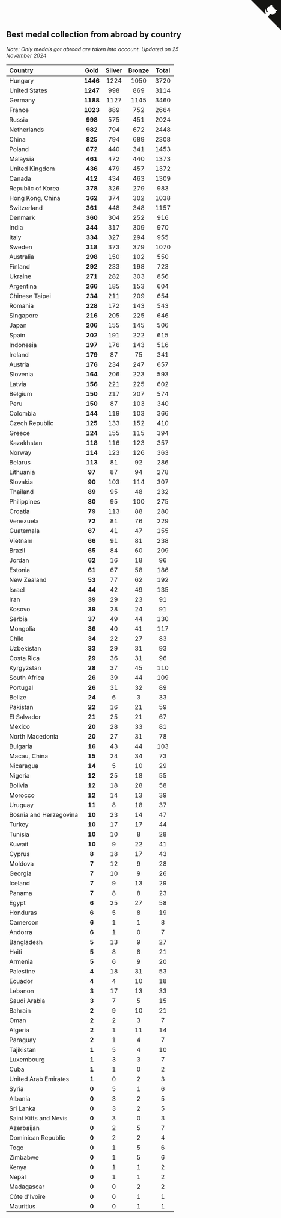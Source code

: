 ## Best medal collection from abroad by country

*Note: Only medals got abroad are taken into account.*
*Updated on 25 November 2024*

| Country | Gold | Silver | Bronze | Total |
| :--- | :--: | :--: | :--: | :--: |
| Hungary | **1446** | 1224 | 1050 | 3720 |
| United States | **1247** | 998 | 869 | 3114 |
| Germany | **1188** | 1127 | 1145 | 3460 |
| France | **1023** | 889 | 752 | 2664 |
| Russia | **998** | 575 | 451 | 2024 |
| Netherlands | **982** | 794 | 672 | 2448 |
| China | **825** | 794 | 689 | 2308 |
| Poland | **672** | 440 | 341 | 1453 |
| Malaysia | **461** | 472 | 440 | 1373 |
| United Kingdom | **436** | 479 | 457 | 1372 |
| Canada | **412** | 434 | 463 | 1309 |
| Republic of Korea | **378** | 326 | 279 | 983 |
| Hong Kong, China | **362** | 374 | 302 | 1038 |
| Switzerland | **361** | 448 | 348 | 1157 |
| Denmark | **360** | 304 | 252 | 916 |
| India | **344** | 317 | 309 | 970 |
| Italy | **334** | 327 | 294 | 955 |
| Sweden | **318** | 373 | 379 | 1070 |
| Australia | **298** | 150 | 102 | 550 |
| Finland | **292** | 233 | 198 | 723 |
| Ukraine | **271** | 282 | 303 | 856 |
| Argentina | **266** | 185 | 153 | 604 |
| Chinese Taipei | **234** | 211 | 209 | 654 |
| Romania | **228** | 172 | 143 | 543 |
| Singapore | **216** | 205 | 225 | 646 |
| Japan | **206** | 155 | 145 | 506 |
| Spain | **202** | 191 | 222 | 615 |
| Indonesia | **197** | 176 | 143 | 516 |
| Ireland | **179** | 87 | 75 | 341 |
| Austria | **176** | 234 | 247 | 657 |
| Slovenia | **164** | 206 | 223 | 593 |
| Latvia | **156** | 221 | 225 | 602 |
| Belgium | **150** | 217 | 207 | 574 |
| Peru | **150** | 87 | 103 | 340 |
| Colombia | **144** | 119 | 103 | 366 |
| Czech Republic | **125** | 133 | 152 | 410 |
| Greece | **124** | 155 | 115 | 394 |
| Kazakhstan | **118** | 116 | 123 | 357 |
| Norway | **114** | 123 | 126 | 363 |
| Belarus | **113** | 81 | 92 | 286 |
| Lithuania | **97** | 87 | 94 | 278 |
| Slovakia | **90** | 103 | 114 | 307 |
| Thailand | **89** | 95 | 48 | 232 |
| Philippines | **80** | 95 | 100 | 275 |
| Croatia | **79** | 113 | 88 | 280 |
| Venezuela | **72** | 81 | 76 | 229 |
| Guatemala | **67** | 41 | 47 | 155 |
| Vietnam | **66** | 91 | 81 | 238 |
| Brazil | **65** | 84 | 60 | 209 |
| Jordan | **62** | 16 | 18 | 96 |
| Estonia | **61** | 67 | 58 | 186 |
| New Zealand | **53** | 77 | 62 | 192 |
| Israel | **44** | 42 | 49 | 135 |
| Iran | **39** | 29 | 23 | 91 |
| Kosovo | **39** | 28 | 24 | 91 |
| Serbia | **37** | 49 | 44 | 130 |
| Mongolia | **36** | 40 | 41 | 117 |
| Chile | **34** | 22 | 27 | 83 |
| Uzbekistan | **33** | 29 | 31 | 93 |
| Costa Rica | **29** | 36 | 31 | 96 |
| Kyrgyzstan | **28** | 37 | 45 | 110 |
| South Africa | **26** | 39 | 44 | 109 |
| Portugal | **26** | 31 | 32 | 89 |
| Belize | **24** | 6 | 3 | 33 |
| Pakistan | **22** | 16 | 21 | 59 |
| El Salvador | **21** | 25 | 21 | 67 |
| Mexico | **20** | 28 | 33 | 81 |
| North Macedonia | **20** | 27 | 31 | 78 |
| Bulgaria | **16** | 43 | 44 | 103 |
| Macau, China | **15** | 24 | 34 | 73 |
| Nicaragua | **14** | 5 | 10 | 29 |
| Nigeria | **12** | 25 | 18 | 55 |
| Bolivia | **12** | 18 | 28 | 58 |
| Morocco | **12** | 14 | 13 | 39 |
| Uruguay | **11** | 8 | 18 | 37 |
| Bosnia and Herzegovina | **10** | 23 | 14 | 47 |
| Turkey | **10** | 17 | 17 | 44 |
| Tunisia | **10** | 10 | 8 | 28 |
| Kuwait | **10** | 9 | 22 | 41 |
| Cyprus | **8** | 18 | 17 | 43 |
| Moldova | **7** | 12 | 9 | 28 |
| Georgia | **7** | 10 | 9 | 26 |
| Iceland | **7** | 9 | 13 | 29 |
| Panama | **7** | 8 | 8 | 23 |
| Egypt | **6** | 25 | 27 | 58 |
| Honduras | **6** | 5 | 8 | 19 |
| Cameroon | **6** | 1 | 1 | 8 |
| Andorra | **6** | 1 | 0 | 7 |
| Bangladesh | **5** | 13 | 9 | 27 |
| Haiti | **5** | 8 | 8 | 21 |
| Armenia | **5** | 6 | 9 | 20 |
| Palestine | **4** | 18 | 31 | 53 |
| Ecuador | **4** | 4 | 10 | 18 |
| Lebanon | **3** | 17 | 13 | 33 |
| Saudi Arabia | **3** | 7 | 5 | 15 |
| Bahrain | **2** | 9 | 10 | 21 |
| Oman | **2** | 2 | 3 | 7 |
| Algeria | **2** | 1 | 11 | 14 |
| Paraguay | **2** | 1 | 4 | 7 |
| Tajikistan | **1** | 5 | 4 | 10 |
| Luxembourg | **1** | 3 | 3 | 7 |
| Cuba | **1** | 1 | 0 | 2 |
| United Arab Emirates | **1** | 0 | 2 | 3 |
| Syria | **0** | 5 | 1 | 6 |
| Albania | **0** | 3 | 2 | 5 |
| Sri Lanka | **0** | 3 | 2 | 5 |
| Saint Kitts and Nevis | **0** | 3 | 0 | 3 |
| Azerbaijan | **0** | 2 | 5 | 7 |
| Dominican Republic | **0** | 2 | 2 | 4 |
| Togo | **0** | 1 | 5 | 6 |
| Zimbabwe | **0** | 1 | 5 | 6 |
| Kenya | **0** | 1 | 1 | 2 |
| Nepal | **0** | 1 | 1 | 2 |
| Madagascar | **0** | 0 | 2 | 2 |
| Côte d'Ivoire | **0** | 0 | 1 | 1 |
| Mauritius | **0** | 0 | 1 | 1 |


<a href="https://github.com/jonatanklosko/wca_statistics" class="github-corner" aria-label="View source on Github"><svg width="80" height="80" viewBox="0 0 250 250" style="fill:#151513; color:#fff; position: absolute; top: 0; border: 0; right: 0;" aria-hidden="true"><path d="M0,0 L115,115 L130,115 L142,142 L250,250 L250,0 Z"></path><path d="M128.3,109.0 C113.8,99.7 119.0,89.6 119.0,89.6 C122.0,82.7 120.5,78.6 120.5,78.6 C119.2,72.0 123.4,76.3 123.4,76.3 C127.3,80.9 125.5,87.3 125.5,87.3 C122.9,97.6 130.6,101.9 134.4,103.2" fill="currentColor" style="transform-origin: 130px 106px;" class="octo-arm"></path><path d="M115.0,115.0 C114.9,115.1 118.7,116.5 119.8,115.4 L133.7,101.6 C136.9,99.2 139.9,98.4 142.2,98.6 C133.8,88.0 127.5,74.4 143.8,58.0 C148.5,53.4 154.0,51.2 159.7,51.0 C160.3,49.4 163.2,43.6 171.4,40.1 C171.4,40.1 176.1,42.5 178.8,56.2 C183.1,58.6 187.2,61.8 190.9,65.4 C194.5,69.0 197.7,73.2 200.1,77.6 C213.8,80.2 216.3,84.9 216.3,84.9 C212.7,93.1 206.9,96.0 205.4,96.6 C205.1,102.4 203.0,107.8 198.3,112.5 C181.9,128.9 168.3,122.5 157.7,114.1 C157.9,116.9 156.7,120.9 152.7,124.9 L141.0,136.5 C139.8,137.7 141.6,141.9 141.8,141.8 Z" fill="currentColor" class="octo-body"></path></svg></a><style>.github-corner:hover .octo-arm{animation:octocat-wave 560ms ease-in-out}@keyframes octocat-wave{0%,100%{transform:rotate(0)}20%,60%{transform:rotate(-25deg)}40%,80%{transform:rotate(10deg)}}@media (max-width:500px){.github-corner:hover .octo-arm{animation:none}.github-corner .octo-arm{animation:octocat-wave 560ms ease-in-out}}</style>
